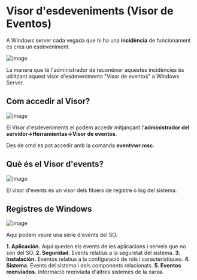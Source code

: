 # Visor d'esdeveniments (Visor de Eventos)

A Windows server cada vegada que hi ha una **incidència** de funcionament es crea un esdeveniment.

![image](https://github.com/XaSaFa/MP04/assets/110727546/6c264b48-0ff0-4a15-a9a6-c9c686f46f79)

La manera que té l'administrador de reconèixer aquestes incidències és utilitzant aquest visor d'esdeveniments "Visor de eventos" a Windows Server.

## Com accedir al Visor?

![image](https://github.com/XaSaFa/MP04/assets/110727546/a083968f-5570-47dc-93bd-4a6841446fb9)

El Visor d'esdeveniments el podem accedir mitjançant l'**administrador del servidor->Herramientas->Visor de eventos**.

Des de cmd es pot accedir amb la comanda **eventvwr.msc**.

## Què és el Visor d'events?

![image](https://github.com/XaSaFa/MP04/assets/110727546/e495645a-c963-4958-8794-2cbcc2215eb1)

El visor d'events és un visor dels fitxers de registre o log del sistema.

## Registres de Windows

![image](https://github.com/XaSaFa/MP04/assets/110727546/ca7c7321-06ee-4f9b-bc1d-32a693580896)

Aquí podem veure una sèrie d'events del SO.

**1. Aplicación.** Aquí queden els events de les aplicacions i serveis que no són del SO.
**2. Seguridad.** Events relatius a la seguretat del sistema.
**3. Instalación.** Eventos relatius a la configuració de rols i característiques.
**4. Sistema.** Events del sistema i dels components relacionats.
**5. Eventos reenviados.** Informació reenviada d'altres sistemes de la xarxa.




